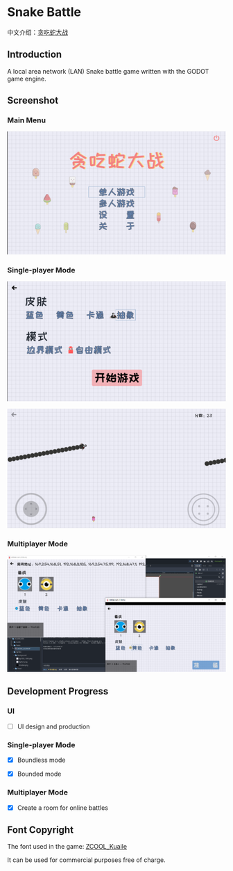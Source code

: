 # Snake Battle

中文介绍：[贪吃蛇大战](/README_CN.md)

## Introduction

A local area network (LAN) Snake battle game written with the GODOT game engine.


## Screenshot

### Main Menu

![主菜单](/screenshot/01.png)


### Single-player Mode


![单人模式](/screenshot/02.png)

![单人游戏](/screenshot/03.png)

### Multiplayer Mode


![多人游戏](/screenshot/04.png)

## Development Progress

### UI

- [ ] UI design and production

### Single-player Mode

- [x] Boundless mode

- [x] Bounded mode

### Multiplayer Mode

- [x] Create a room for online battles 

## Font Copyright

The font used in the game: [ZCOOL_Kuaile](https://www.zcool.com.cn/special/zcoolfonts/)

It can be used for commercial purposes free of charge.
